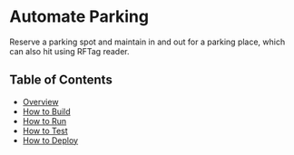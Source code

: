 # Automate Parking
Reserve a parking spot and maintain in and out for a parking place, which can also hit using RFTag reader.

## Table of Contents

<!-- toc -->

- [Overview](#overview)
- [How to Build](#how-to-build)
- [How to Run](#how-to-run)
- [How to Test](#how-to-test)
- [How to Deploy](#how-to-deploy)

<!-- tocstop -->
